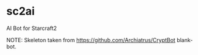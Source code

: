 # sc2ai
AI Bot for Starcraft2

NOTE: Skeleton taken from https://github.com/Archiatrus/CryptBot blank-bot.
